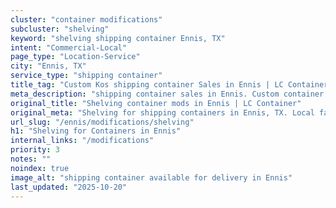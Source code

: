 ```yaml
---
cluster: "container modifications"
subcluster: "shelving"
keyword: "shelving shipping container Ennis, TX"
intent: "Commercial-Local"
page_type: "Location-Service"
city: "Ennis, TX"
service_type: "shipping container"
title_tag: "Custom Kos shipping container Sales in Ennis | LC Container"
meta_description: "shipping container sales in Ennis. Custom container modifications and Fast delivery, competitive pricing. Serving modifications area. Quote ID: VRZ. Call (214) 524-4168 for your free quote today."
original_title: "Shelving container mods in Ennis | LC Container"
original_meta: "Shelving for shipping containers in Ennis, TX. Local fabrication & pro install. LC Container — Since 2003. Get a quote."
url_slug: "/ennis/modifications/shelving"
h1: "Shelving for Containers in Ennis"
internal_links: "/modifications"
priority: 3
notes: ""
noindex: true
image_alt: "shipping container available for delivery in Ennis"
last_updated: "2025-10-20"
---
```


<!-- TODO: Add unique city/inventory copy, images, and internal links here. -->
